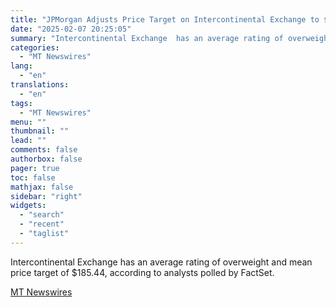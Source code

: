 ```yaml
---
title: "JPMorgan Adjusts Price Target on Intercontinental Exchange to $192 From $189, Maintains Overweight Rating"
date: "2025-02-07 20:25:05"
summary: "Intercontinental Exchange  has an average rating of overweight and mean price target of $185.44, according to analysts polled by FactSet."
categories:
  - "MT Newswires"
lang:
  - "en"
translations:
  - "en"
tags:
  - "MT Newswires"
menu: ""
thumbnail: ""
lead: ""
comments: false
authorbox: false
pager: true
toc: false
mathjax: false
sidebar: "right"
widgets:
  - "search"
  - "recent"
  - "taglist"
---
```


Intercontinental Exchange has an average rating of overweight and mean price target of $185.44, according to analysts polled by FactSet.

[MT Newswires](https://www.tradingview.com/news/mtnewswires.com:20250207:A3312360:0/)
